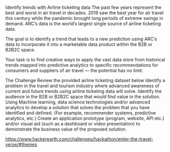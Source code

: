 Identify trends with Airline ticketing data
The past few years represent the best and worst in air travel in decades. 2019 saw the best year for air travel this century while the pandemic brought long periods of extreme swings in demand. ARC’s data is the world’s largest single source of airline ticketing data.

The goal is to identify a trend that leads to a new prediction using ARC’s data to incorporate it into a marketable data product within the B2B or B2B2C space.

Your task is to find creative ways to apply the vast data store from historical trends mapped into predictive analytics to specific recommendations for consumers and suppliers of air travel — the potential has no limit.

 

The Challenge 
Review the provided airline ticketing dataset below Identify a problem in the travel and tourism industry where advanced awareness of current and future trends using airline ticketing data will solve. 
Identify the audience in the B2B or B2B2C space that would find value in the solution. 
Using Machine learning, data science technologies and/or advanced analytics to develop a solution that solves the problem that you have identified and defined. (For example, recommender systems, predictive analytics, etc.) 
Create an application prototype (program, website, API etc.) and/or visual aid (such as a dashboard or video presentation) to demonstrate the business value of the proposed solution.


https://www.hackerearth.com/challenges/hackathon/enter-the-travel-verse/#themes
